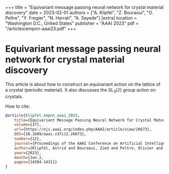 +++
title = "Equivariant message passing neural network for crystal material discovery"
date = 2023-02-01
authors = ["A. Klipfel", "Z. Bouraoui", "O. Peltre", "Y. Fregier", "N. Harrati", "A. Sayede"]
[extra]
location = "Washington D.C., United States"
publisher = "AAAI 2023"
pdf = "/articles/empnn-aaai23.pdf"
+++

# Equivariant message passing neural network for crystal material discovery

This article is about how to construct an equivariant action on the lattice of a crystal (periodic material). It also discusses the $\text{SL}_3(\mathbb{Z})$ group action on crystals.

How to cite:
```bibtex
@article{klipfel_empnn_aaai_2023,
    title={Equivariant Message Passing Neural Network for Crystal Material Discovery},
    volume={37},
    url={https://ojs.aaai.org/index.php/AAAI/article/view/26673},
    DOI={10.1609/aaai.v37i12.26673},
    number={12},
    journal={Proceedings of the AAAI Conference on Artificial Intelligence},
    author={Klipfel, Astrid and Bouraoui, Zied and Peltre, Olivier and Fregier, Yaël and Harrati, Najwa and Sayede, Adlane},
    year={2023},
    month={Jun.},
    pages={14304-14311}
}
```
